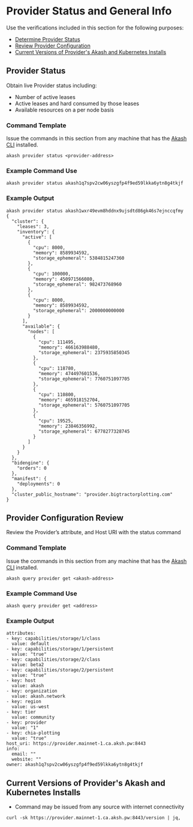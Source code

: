 # Provider Status and General Info

Use the verifications included in this section for the following purposes:

* [Determine Provider Status](provider-status-and-general-info.md#provider-status)
* [Review Provider Configuration](provider-status-and-general-info.md#provider-configuration-review)
* [Current Versions of Provider's Akash and Kubernetes Installs](provider-status-and-general-info.md#current-versions-of-providers-akash-and-kubernetes-installs)&#x20;

## Provider Status

Obtain live Provider status including:

* Number of active leases
* Active leases and hard consumed by those leases
* Available resources on a per node basis

### Command Template

Issue the commands in this section from any machine that has the [Akash CLI](../../../other-resources/experimental/mainnet3-legacy-docs/detailed-steps/) installed.

```
akash provider status <provider-address>
```

### Example Command Use

```
akash provider status akash1q7spv2cw06yszgfp4f9ed59lkka6ytn8g4tkjf
```

### Example Output

```
akash provider status akash1wxr49evm8hddnx9ujsdtd86gk46s7ejnccqfmy
{
  "cluster": {
    "leases": 3,
    "inventory": {
      "active": [
        {
          "cpu": 8000,
          "memory": 8589934592,
          "storage_ephemeral": 5384815247360
        },
        {
          "cpu": 100000,
          "memory": 450971566080,
          "storage_ephemeral": 982473768960
        },
        {
          "cpu": 8000,
          "memory": 8589934592,
          "storage_ephemeral": 2000000000000
        }
      ],
      "available": {
        "nodes": [
          {
            "cpu": 111495,
            "memory": 466163988480,
            "storage_ephemeral": 2375935850345
          },
          {
            "cpu": 118780,
            "memory": 474497601536,
            "storage_ephemeral": 7760751097705
          },
          {
            "cpu": 110800,
            "memory": 465918152704,
            "storage_ephemeral": 5760751097705
          },
          {
            "cpu": 19525,
            "memory": 23846356992,
            "storage_ephemeral": 6778277328745
          }
        ]
      }
    }
  },
  "bidengine": {
    "orders": 0
  },
  "manifest": {
    "deployments": 0
  },
  "cluster_public_hostname": "provider.bigtractorplotting.com"
}
```

## Provider Configuration Review

Review the Provider’s attribute, and Host URI with the status command

### Command Template

Issue the commands in this section from any machine that has the [Akash CLI](../../../other-resources/experimental/mainnet3-legacy-docs/detailed-steps/) installed.

```
akash query provider get <akash-address>
```

### Example Command Use

```
akash query provider get <address>
```

### Example Output

```
attributes:
- key: capabilities/storage/1/class
  value: default
- key: capabilities/storage/1/persistent
  value: "true"
- key: capabilities/storage/2/class
  value: beta2
- key: capabilities/storage/2/persistent
  value: "true"
- key: host
  value: akash
- key: organization
  value: akash.network
- key: region
  value: us-west
- key: tier
  value: community
- key: provider
  value: "1"
- key: chia-plotting
  value: "true"
host_uri: https://provider.mainnet-1.ca.aksh.pw:8443
info:
  email: ""
  website: ""
owner: akash1q7spv2cw06yszgfp4f9ed59lkka6ytn8g4tkjf
```

## Current Versions of Provider's Akash and Kubernetes Installs

* Command may be issued from any source with internet connectivity

```
curl -sk https://provider.mainnet-1.ca.aksh.pw:8443/version | jq,    
```
